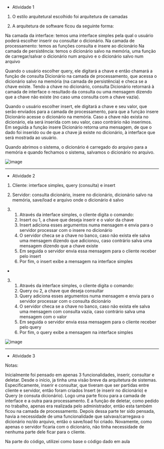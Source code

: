 - Atividade 1

1. O estilo arquitetural escolhido foi arquitetura de camadas

2. A arquitetura de software ficou da seguinte forma:

Na camada da interface: temos uma interface simples pela qual o usuário poderá escolher inserir ou consultar o dicionário.
Na camada de processamento: temos as funções consulta e insere ao dicionário
Na camada de persistência: temos o dicionário salvo na memória, uma função de carregar/salvar o dicionário num arquivo e o dicionário salvo num arquivo

Quando o usuário escolher query, ele digitará a chave e então chamará a função de consulta Dicionário na camada de processamento, que acessa o dicionário salvo na 
memória (na camada de persistência) e checa se a chave existe. Tendo a chave no dicionário, consulta Dicionário retornará à camada de interface o resultado da consulta
ou uma mensagem dizendo que a chave não existe (no caso uma consulta com a chave vazia). 

Quando o usuário escolher insert, ele digitará a chave e seu valor, que serão enviados para a camada de processamento, para que a função insere Dicionário acesse o
dicionário na memória. Caso a chave não exista no dicionário, ela será inserida com seu valor, caso contrário não inserimos. Em seguida a função insere Dicionário retorna 
uma mensagem, de que o dado foi inserido ou de que a chave já existe no dicionário, à interface que será mostrada ao usuário.

Quando abrimos o sistema, o dicionário é carregado do arquivo para a memória e quando fechamos o sistema, salvamos o dicionário no arquivo.

![image](https://user-images.githubusercontent.com/29666473/236663502-31beedc5-465b-46f4-b8be-0f6cb3f02a9a.png)


----



- Atividade 2

1. Cliente: interface simples, query (consulta) e insert

2. Servidor: consulta dicionário, insere no dicionário, dicionário salvo na memória, save/load e arquivo onde o dicionário é salvo

3. 1. Através da interface simples, o cliente digita o comando:
   2. Insert ou 1, a chave que deseja inserir e o valor da chave
   3. Insert adiciona esses argumentos numa mensagem e envia para o servidor processar com o insere no dicionário
   4. O servidor checa se a chave no banco, caso não exista ele salva uma mensagem dizendo que adicionou, caso contrário salva uma mensagem dizendo que a chave existe
   5. Em seguida o servidor envia essa mensagem para o cliente receber pelo insert
   6. Por fim, o insert exibe a mensagem na interface simples

-

3. 1. Através da interface simples, o cliente digita o comando:
   2. Query ou 2, a chave que deseja consultar
   3. Query adiciona esses argumentos numa mensagem e envia para o servidor processar com o consulta dicionário
   4. O servidor checa se a chave no banco, caso não exista ele salva uma mensagem com consulta vazia, caso contrário salva uma mensagem com o valor
   5. Em seguida o servidor envia essa mensagem para o cliente receber pelo query
   6. Por fim, o query exibe a mensagem na interface simples



![image](https://user-images.githubusercontent.com/29666473/236663571-b66ad1d7-becb-4039-b265-9f6fed7e21ab.png)

----


- Atividade 3

Notas:

Inicialmente foi pensado em apenas 3 funcionalidades, inserir, consultar e deletar. Desde o início, ja tinha uma visão breve da arquitetura de sistemas. Especificamente, inserir e consultar, que tiveram que ser partidas entre cliente e servidor, então foram criados Insert (e inserir no dicionário) e Query (e consuta dicionário). Logo uma parte ficou para a camada de interface e a outra para processamento. E a função de deletar, como pedido no trabalho, apenas era realizada pelo administrador, então esta também ficou na camada de processamento. Depois dessa parte ter sido pensada, havia a necessidade de uma funcionalidade que salvava/carregava o dicionário no/do arquivo, então o save/load foi criado. Novamente, como apenas o servidor ficaria com o dicionário, não tinha necessidade de nenhuma parte dele ficar para o cliente.

Na parte do código, utilizei como base o código dado em aula

